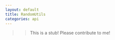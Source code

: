 ```yaml
---
layout: default
title: RandomUtils
categories: api
---
```


>>This is a stub!  Please contribute to me!
